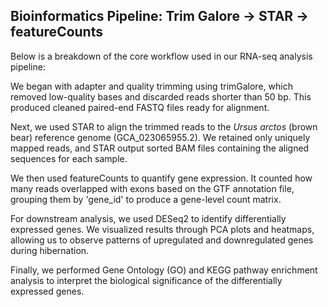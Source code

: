 ## Bioinformatics Pipeline: Trim Galore → STAR → featureCounts  

Below is a breakdown of the core workflow used in our RNA-seq analysis pipeline:

We began with adapter and quality trimming using trimGalore, which removed low-quality bases and discarded reads shorter than 50 bp. This produced cleaned paired-end FASTQ files ready for alignment.

Next, we used STAR to align the trimmed reads to the *Ursus arctos* (brown bear) reference genome (GCA_023065955.2). We retained only uniquely mapped reads, and STAR output sorted BAM files containing the aligned sequences for each sample.

We then used featureCounts to quantify gene expression. It counted how many reads overlapped with exons based on the GTF annotation file, grouping them by 'gene_id' to produce a gene-level count matrix.

For downstream analysis, we used DESeq2 to identify differentially expressed genes. We visualized results through PCA plots and heatmaps, allowing us to observe patterns of upregulated and downregulated genes during hibernation.

Finally, we performed Gene Ontology (GO) and KEGG pathway enrichment analysis to interpret the biological significance of the differentially expressed genes.
